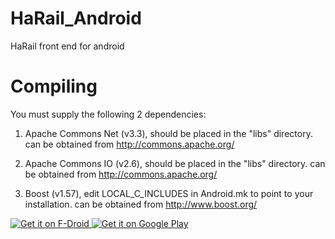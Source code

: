 HaRail_Android
==============

HaRail front end for android


Compiling
==============

You must supply the following 2 dependencies:

1. Apache Commons Net (v3.3), should be placed in the "libs" directory. can be obtained from http://commons.apache.org/

2. Apache Commons IO (v2.6), should be placed in the "libs" directory. can be obtained from http://commons.apache.org/

2. Boost (v1.57), edit LOCAL_C_INCLUDES in Android.mk to point to your installation. can be obtained from http://www.boost.org/


<a href="https://f-droid.org/repository/browse/?fdfilter=Download&fdid=com.haha01haha01.harail">
<img alt="Get it on F-Droid"
       src="https://cloud.githubusercontent.com/assets/12447257/8024903/ce8dca32-0d44-11e5-95b0-e97d1d027351.png" />
</a> 
<a href="https://play.google.com/store/apps/details?id=com.haha01haha01.harail">
<img alt="Get it on Google Play"
       src="https://cloud.githubusercontent.com/assets/16354543/11904684/0667026e-a5c2-11e5-9f53-4614cc53e01f.png" />
</a> 

